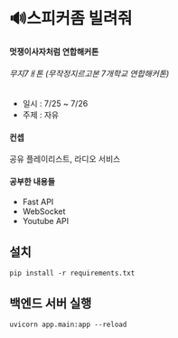 # 🔊스피커좀 빌려줘

#### 멋쟁이사자처럼 연합해커톤 
###### 무지7ㅐ톤 (무작정지르고본 7개학교 연합해커톤)
+ 일시 : 7/25 ~ 7/26 
+ 주제 : 자유  

#### 컨셉
공유 플레이리스트, 라디오 서비스

#### 공부한 내용들
+ Fast API
+ WebSocket
+ Youtube API

## 설치
```shell
pip install -r requirements.txt
```

## 백엔드 서버 실행
```shell
uvicorn app.main:app --reload
```


